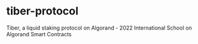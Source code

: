 # tiber-protocol
Tiber, a liquid staking protocol on Algorand - 2022 International School on Algorand Smart Contracts
